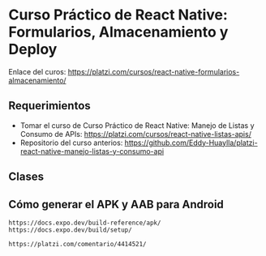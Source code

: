 # Curso Práctico de React Native: Formularios, Almacenamiento y Deploy

Enlace del curos: https://platzi.com/cursos/react-native-formularios-almacenamiento/


## Requerimientos

* Tomar el curso de Curso Práctico de React Native: Manejo de Listas y Consumo de APIs: https://platzi.com/cursos/react-native-listas-apis/
* Repositorio del curso anterios: https://github.com/Eddy-Huaylla/platzi-react-native-manejo-listas-y-consumo-api



## Clases

## Cómo generar el APK y AAB para Android

	https://docs.expo.dev/build-reference/apk/
	https://docs.expo.dev/build/setup/

	https://platzi.com/comentario/4414521/
